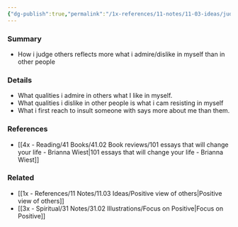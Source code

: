 ```yaml
---
{"dg-publish":true,"permalink":"/1x-references/11-notes/11-03-ideas/judgement-of-others-reflects-more-about-how-i-view-myself-than-how-i-view-them/","title":"Judgement of others reflects more about how I view myself than how I view them","created":"2024-02-14T20:18:29.051+03:00","updated":"2024-02-14T20:18:29.051+03:00"}
---
```



### Summary
- How i judge others reflects more what i admire/dislike in myself than in other people

### Details
- What qualities i admire in others what I like in myself.
- What qualities i dislike in other people is what i cam resisting in myself
- What i first reach to insult someone with says more about me than them.

### References
- [[4x - Reading/41 Books/41.02 Book reviews/101 essays that will change your life - Brianna Wiest\|101 essays that will change your life - Brianna Wiest]]

### Related
- [[1x - References/11 Notes/11.03 Ideas/Positive view of others\|Positive view of others]]
- [[3x - Spiritual/31 Notes/31.02 Illustrations/Focus on Positive\|Focus on Positive]]